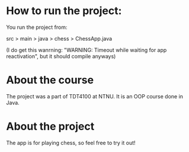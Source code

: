 # How to run the project:
You run the project from:

src > main > java > chess > ChessApp.java

(I do get this wanrning: "WARNING: Timeout while waiting for app reactivation",
but it should compile anyways)

# About the course
The project was a part of TDT4100 at NTNU. It is an OOP course done in Java.

# About the project
The app is for playing chess, so feel free to try it out!
